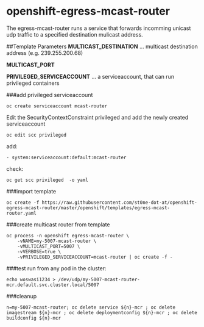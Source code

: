 # openshift-egress-mcast-router
The egress-mcast-router runs a service that forwards incomming unicast udp traffic to a specified destination mulicast address.

##Template Parameters
**MULTICAST_DESTINATION** ... multicast destination address (e.g. 239.255.200.68)

**MULTICAST_PORT**

**PRIVILEGED_SERVICEACCOUNT** ... a serviceaccount, that can run privileged containers


###add privileged serviceaccount

    oc create serviceaccount mcast-router

Edit the SecurityContextConstraint privileged and add the newly created serviceaccount

    oc edit scc privileged 

add:

    - system:serviceaccount:default:mcast-router

check:

    oc get scc privileged  -o yaml

###import template

    oc create -f https://raw.githubusercontent.com/st0ne-dot-at/openshift-egress-mcast-router/master/openshift/templates/egress-mcast-router.yaml

###create multicast router from template

    oc process -n openshift egress-mcast-router \
        -vNAME=my-5007-mcast-router \
        -vMULTICAST_PORT=5007 \
        -vVERBOSE=true \
        -vPRIVILEGED_SERVICEACCOUNT=mcast-router | oc create -f -

###test
run from any pod in the cluster:

    echo woswasi1234 > /dev/udp/my-5007-mcast-router-mcr.default.svc.cluster.local/5007

###cleanup

    n=my-5007-mcast-router; oc delete service ${n}-mcr ; oc delete imagestream ${n}-mcr ; oc delete deploymentconfig ${n}-mcr ; oc delete buildconfig ${n}-mcr
